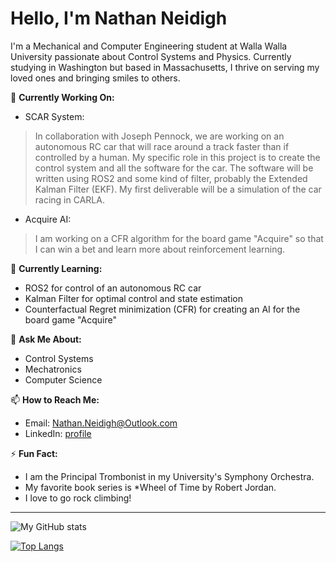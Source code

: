# Hello, I'm Nathan Neidigh

I'm a Mechanical and Computer Engineering student at Walla Walla University passionate about Control Systems and Physics. Currently studying in Washington but based in Massachusetts, I thrive on serving my loved ones and bringing smiles to others.

🔭 **Currently Working On:**
- SCAR System:
> In collaboration with Joseph Pennock, we are working on an autonomous RC car that will race around a track faster than if controlled by a human. My specific role in this project is to create the control system and all the software for the car. The software will be written using ROS2 and some kind of filter, probably the Extended Kalman Filter (EKF). My first deliverable will be a simulation of the car racing in CARLA.
- Acquire AI:
> I am working on a CFR algorithm for the board game "Acquire" so that I can win a bet and learn more about reinforcement learning.

🌱 **Currently Learning:**
- ROS2 for control of an autonomous RC car
- Kalman Filter for optimal control and state estimation
- Counterfactual Regret minimization (CFR) for creating an AI for the board game "Acquire"

💬 **Ask Me About:**
- Control Systems
- Mechatronics
- Computer Science

📫 **How to Reach Me:** 
- Email: Nathan.Neidigh@Outlook.com
- LinkedIn: [profile](https://www.linkedin.com/in/nathan-neidigh/)

⚡ **Fun Fact:**
- I am the Principal Trombonist in my University's Symphony Orchestra.
- My favorite book series is *Wheel of Time by Robert Jordan.
- I love to go rock climbing!

---

![My GitHub stats](https://github-readme-stats.vercel.app/api?username=NathanNeidigh&show_icons=true&theme=radical)

[![Top Langs](https://github-readme-stats.vercel.app/api/top-langs/?username=NathanNeidigh&layout=compact&theme=radical)](https://github.com/NathanNeidigh/github-readme-stats)

